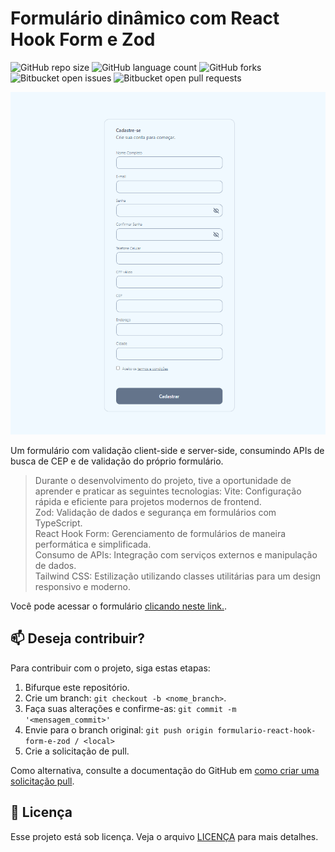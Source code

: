 # Formulário dinâmico com React Hook Form e Zod

![GitHub repo size](https://img.shields.io/github/repo-size/gabriel-leonel/formulario-react-hook-form-e-zod?style=for-the-badge)
![GitHub language count](https://img.shields.io/github/languages/count/gabriel-leonel/formulario-react-hook-form-e-zod?style=for-the-badge)
![GitHub forks](https://img.shields.io/github/forks/gabriel-leonel/formulario-react-hook-form-e-zod?style=for-the-badge)
![Bitbucket open issues](https://img.shields.io/bitbucket/issues/gabriel-leonel/formulario-react-hook-form-e-zod?style=for-the-badge)
![Bitbucket open pull requests](https://img.shields.io/bitbucket/pr-raw/gabriel-leonel/formulario-react-hook-form-e-zod?style=for-the-badge)

<img src="preview.png" alt="Exemplo imagem">

Um formulário com validação client-side e server-side, consumindo APIs de busca de CEP e de validação do próprio formulário.
 
> Durante o desenvolvimento do projeto, tive a oportunidade de aprender e praticar as seguintes tecnologias:
> Vite: Configuração rápida e eficiente para projetos modernos de frontend. <br>
> Zod: Validação de dados e segurança em formulários com TypeScript. <br>
> React Hook Form: Gerenciamento de formulários de maneira performática e simplificada. <br>
> Consumo de APIs: Integração com serviços externos e manipulação de dados. <br>
> Tailwind CSS: Estilização utilizando classes utilitárias para um design responsivo e moderno. <br>

Você pode acessar o formulário [clicando neste link.](https://help.github.com/en/github/collaborating-with-issues-and-pull-requests/creating-a-pull-request).

## 📫 Deseja contribuir?

Para contribuir com o projeto, siga estas etapas:

1. Bifurque este repositório.
2. Crie um branch: `git checkout -b <nome_branch>`.
3. Faça suas alterações e confirme-as: `git commit -m '<mensagem_commit>'`
4. Envie para o branch original: `git push origin formulario-react-hook-form-e-zod / <local>`
5. Crie a solicitação de pull.

Como alternativa, consulte a documentação do GitHub em [como criar uma solicitação pull](https://help.github.com/en/github/collaborating-with-issues-and-pull-requests/creating-a-pull-request).

## 📝 Licença

Esse projeto está sob licença. Veja o arquivo [LICENÇA](LICENSE.md) para mais detalhes.

